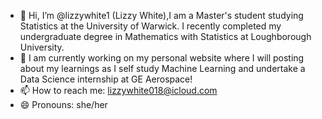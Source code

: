 - 👋 Hi, I’m @lizzywhite1 (Lizzy White),I am a Master's student studying Statistics at the University of Warwick. I recently completed my undergraduate degree in Mathematics with Statistics at Loughborough University. 
- 🌱 I am currently working on my personal website where I will posting about my learnings as I self study Machine Learning and undertake a Data Science internship at GE Aerospace!
- 📫 How to reach me: lizzywhite018@icloud.com
- 😄 Pronouns: she/her
